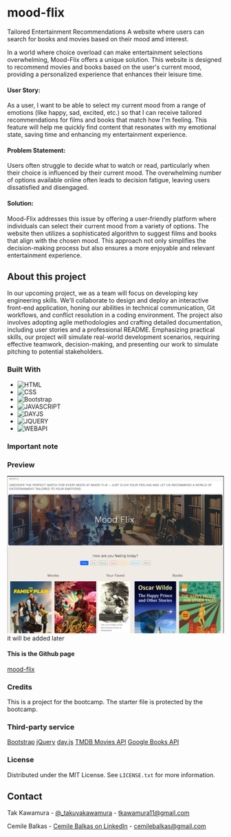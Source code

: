 # mood-flix

Tailored Entertainment Recommendations
A website where users can search for books and movies based on their mood amd interest.

In a world where choice overload can make entertainment selections overwhelming, Mood-Flix offers a unique solution. This website is designed to recommend movies and books based on the user's current mood, providing a personalized experience that enhances their leisure time.

#### User Story:

As a user, I want to be able to select my current mood from a range of emotions (like happy, sad, excited, etc.) so that I can receive tailored recommendations for films and books that match how I'm feeling. This feature will help me quickly find content that resonates with my emotional state, saving time and enhancing my entertainment experience.

#### Problem Statement:

Users often struggle to decide what to watch or read, particularly when their choice is influenced by their current mood. The overwhelming number of options available online often leads to decision fatigue, leaving users dissatisfied and disengaged.

#### Solution:

Mood-Flix addresses this issue by offering a user-friendly platform where individuals can select their current mood from a variety of options. The website then utilizes a sophisticated algorithm to suggest films and books that align with the chosen mood. This approach not only simplifies the decision-making process but also ensures a more enjoyable and relevant entertainment experience.

## About this project

In our upcoming project, we as a team will focus on developing key engineering skills. We'll collaborate to design and deploy an interactive front-end application, honing our abilities in technical communication, Git workflows, and conflict resolution in a coding environment. The project also involves adopting agile methodologies and crafting detailed documentation, including user stories and a professional README. Emphasizing practical skills, our project will simulate real-world development scenarios, requiring effective teamwork, decision-making, and presenting our work to simulate pitching to potential stakeholders.

### Built With

- ![HTML]
- ![CSS]
- ![Bootstrap]
- ![JAVASCRIPT]
- ![DAYJS]
- ![JQUERY]
- ![WEBAPI]

### Important note

### Preview

![Preview](./assets/images/demo.png) it will be added later

#### This is the Github page

[mood-flix](https://Sam-Wisdoms.github.io/mood-flix)

### Credits

This is a project for the bootcamp. The starter file is protected by the bootcamp.

### Third-party service

[Bootstrap](https://getbootstrap.com/)
[jQuery](https://jquery.com/)
[day.js](https://day.js.org/)
[TMDB Movies API](https://developer.themoviedb.org/docs)
[Google Books API](https://developers.google.com/books/docs/v1/using)

### License

Distributed under the MIT License. See `LICENSE.txt` for more information.

## Contact

Tak Kawamura - [@\_takuyakawamura](https://twitter.com/_takuyakawamura) - tkawamura11@gmail.com


Cemile Balkas - [Cemile Balkas on LinkedIn](https://www.linkedin.com/in/cemile-b-606084146/) - cemilebalkas@gmail.com
<!-- MARKDOWN LINKS & IMAGES -->
<!-- https://www.markdownguide.org/basic-syntax/#reference-style-links -->

[HTML]: https://img.shields.io/badge/HTML-orange
[CSS]: https://img.shields.io/badge/CSS-blue
[BOOTSTRAP]: https://img.shields.io/badge/BOOTSTRAP-lightblue
[JAVASCRIPT]: https://img.shields.io/badge/Javascript-yellow
[JQUERY]: https://img.shields.io/badge/JQUERY-lightblue
[DAYJS]: https://img.shields.io/badge/DAYJS-orange
[WEBAPI]: https://img.shields.io/badge/WEBAPI-orange

